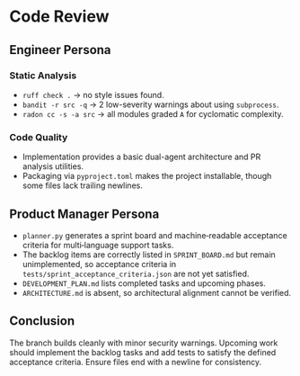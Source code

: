 # Code Review

## Engineer Persona

### Static Analysis
- `ruff check .` → no style issues found.
- `bandit -r src -q` → 2 low-severity warnings about using `subprocess`.
- `radon cc -s -a src` → all modules graded `A` for cyclomatic complexity.

### Code Quality
- Implementation provides a basic dual-agent architecture and PR analysis utilities.
- Packaging via `pyproject.toml` makes the project installable, though some files lack trailing newlines.

## Product Manager Persona
- `planner.py` generates a sprint board and machine‑readable acceptance criteria for multi‑language support tasks.
- The backlog items are correctly listed in `SPRINT_BOARD.md` but remain unimplemented, so acceptance criteria in `tests/sprint_acceptance_criteria.json` are not yet satisfied.
- `DEVELOPMENT_PLAN.md` lists completed tasks and upcoming phases.
- `ARCHITECTURE.md` is absent, so architectural alignment cannot be verified.

## Conclusion
The branch builds cleanly with minor security warnings. Upcoming work should implement the backlog tasks and add tests to satisfy the defined acceptance criteria. Ensure files end with a newline for consistency.
